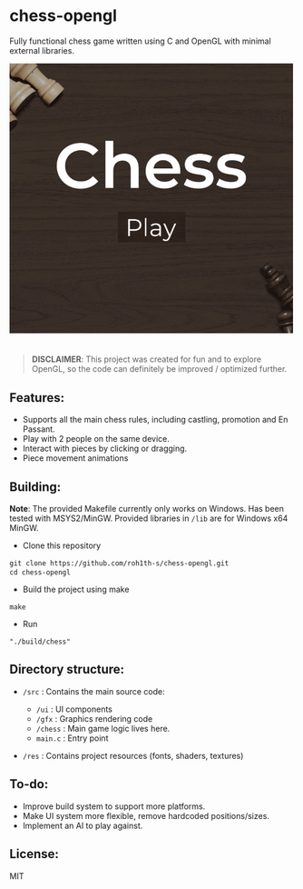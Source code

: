 #  chess-opengl

Fully functional chess game written using C and OpenGL with minimal external libraries.

<img style="margin-bottom: 20px" src="res/chess-preview.gif" alt="chess-preview" width="500"/>

> **DISCLAIMER**: This project was created for fun and to explore OpenGL, so the code can definitely be improved / optimized further.

## Features:
- Supports all the main chess rules, including castling, promotion and En Passant.
- Play with 2 people on the same device.
- Interact with pieces by clicking or dragging.
- Piece movement animations

## Building:
**Note**: The provided Makefile currently only works on Windows. Has been tested with MSYS2/MinGW. Provided libraries in `/lib` are for Windows  x64  MinGW.

- Clone this repository
```
git clone https://github.com/roh1th-s/chess-opengl.git
cd chess-opengl
```
- Build the project using make
```
make
```
- Run
```
"./build/chess"
```

## Directory structure:
- `/src` : Contains the main source code:
	- `/ui` : UI components
	- `/gfx` : Graphics rendering code
	- `/chess` : Main game logic lives here.
	- `main.c` : Entry point
	
- `/res` : Contains project resources (fonts, shaders, textures)

## To-do:
- Improve build system to support more platforms.
- Make UI system more  flexible, remove hardcoded positions/sizes.
- Implement an AI to play against.

## License:
MIT
